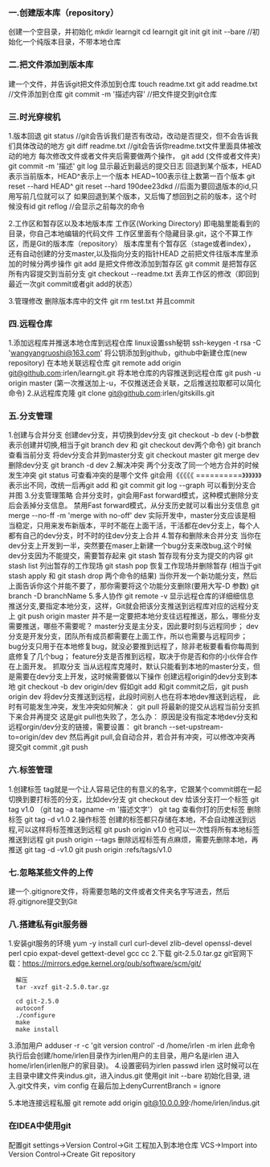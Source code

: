 ### 一.创建版本库（repository）
  创建一个空目录，并初始化
  mkdir learngit
  cd learngit
  git init
  git init --bare //初始化一个纯版本目录，不带本地仓库
### 二.把文件添加到版本库
  建一个文件，并告诉git把文件添加到仓库
  touch readme.txt
  git add readme.txt  //文件添加到仓库
  git commit -m '描述内容' //把文件提交到git仓库


### 三.时光穿梭机
  1.版本回退
    git status //git会告诉我们是否有改动，改动是否提交，但不会告诉我们具体改动的地方
    git diff readme.txt //git会告诉你readme.txt文件里面具体被改动的地方
    每次修改文件或者文件夹后需要做两个操作，
    git add  (文件或者文件夹)
    git commit -m '描述'
    git log 显示最近到最远的提交日志
    回退到某个版本，HEAD表示当前版本，HEAD^表示上一个版本 HEAD~100表示往上数第一百个版本
    git reset --hard HEAD^
    git reset --hard 190dee23dkd //后面为要回退版本的id,只用写前几位就可以了
    如果回退到某个版本，又后悔了想回到之前的版本，这个时候没有id
    git reflog //会显示之前每次的命令

  2.工作区和暂存区以及本地版本库
    工作区(Working Directory)
    即电脑里能看到的目录，你自己本地编辑的代码文件
    工作区里面有个隐藏目录.git，这个不算工作区，而是Git的版本库（repository）
    版本库里有个暂存区（stage或者index），还有自动创建的分支master,以及指向分支的指针HEAD
    之前把文件往版本库里添加的时候分两步操作
    git add 是把文件修改添加到暂存区
    git commit 是把暂存区所有内容提交到当前分支
    git checkout --readme.txt 丢弃工作区的修改（即回到最近一次git commit或者git add的状态）

  3.管理修改
  删除版本库中的文件
  git rm test.txt 并且commit

### 四.远程仓库
  1.添加远程库并推送本地仓库到远程仓库
    linux设置ssh秘钥
    ssh-keygen -t rsa -C 'wangyangruoshi@163.com'
    将公钥添加到github，github中新建仓库(new repository)
    在本地关联远程仓库
    git remote add origin git@github.com:irlen/learngit.git
    将本地仓库的内容推送到远程仓库
    git push -u origin master  (第一次推送加上-u，不仅推送还会关联，之后推送拉取都可以简化命令)
  2.从远程库克隆
    git clone git@github.com:irlen/gitskills.git

### 五.分支管理
  1.创建与合并分支
    创建dev分支，并切换到dev分支
    git checkout -b dev (-b参数表示创建并切换,相当于git branch dev 和 git checkout dev两个命令)
    git branch 查看当前分支
    将dev分支合并到master分支
    git checkout master
    git merge dev
    删除dev分支
    git branch -d dev
  2.解决冲突
    两个分支改了同一个地方合并的时候发生冲突
    git status 可查看冲突的是哪个文件
    git会用《《《《《 ==========》》》》》》表示出不同，改统一后再git add 和 git commit
    git log --graph 可以看到分支合并图
  3.分支管理策略
    合并分支时，git会用Fast forward模式，这种模式删除分支后会丢掉分支信息。
    禁用Fast forward模式，从分支历史就可以看出分支信息
    git merge --no-ff -m 'merge with no-off' dev
    实际开发中，master分支应该是相当稳定，只用来发布新版本，平时不能在上面干活，干活都在dev分支上，每个人都有自己的dev分支，时不时的往dev分支上合并
  4.暂存和删除未合并分支
    当你在dev分支上开发到一半，突然要在maser上新建一个bug分支来改bug,这个时候dev分支因为不能提交，需要暂存起来
    git stash 暂存现有分支为提交的内容
    git stash list 列出暂存的工作现场
    git stash pop 恢复工作现场并删除暂存 (相当于git stash apply 和 git stash drop 两个命令的结果)
    当你开发一个新功能分支，然后上面告诉你这个并能不要了，那你需要将这个功能分支删除(要用大写-D 参数)
    git branch -D branchName
  5.多人协作
    git remote -v 显示远程仓库的详细细信息
    推送分支,要指定本地分支，这样，Git就会把该分支推送到远程库对应的远程分支上
    git push origin master
    并不是一定要把本地分支往远程推送，那么，哪些分支需要推送，哪些不需要呢？
      master分支是主分支，因此要时刻与远程同步；
      dev分支是开发分支，团队所有成员都需要在上面工作，所以也需要与远程同步；
      bug分支只用于在本地修复bug，就没必要推到远程了，除非老板要看看你每周到底修复了几个bug；
      feature分支是否推到远程，取决于你是否和你的小伙伴合作在上面开发。
    抓取分支
      当从远程库克隆时，默认只能看到本地的master分支，但是需要在dev分支上开发，这时候需要做以下操作
      创建远程origin的dev分支到本地
      git checkout -b dev origin/dev
      假如git add 和git commit之后，git push origin dev 将dev分支推送到远程，此段时间别人也在将本地dev推送到远程，
      此时有可能发生冲突，发生冲突如何解决：
      git pull 将最新的提交从远程当前分支抓下来合并再提交
      这是git pull也失败了，怎么办：
      原因是没有指定本地dev分支和远程orgin/dev分支的链接，需要设置：
      git branch --set-upstream-to=origin/dev dev
      然后再git pull,会自动合并，若合并有冲突，可以修改冲突再提交git commit ,git push
### 六.标签管理
  1.创建标签
  tag就是一个让人容易记住的有意义的名字，它跟某个commit绑在一起
  切换到要打标签的分支，比如dev分支
  git checkout dev
  给该分支打一个标签
  git tag v1.0 （git tag -a tagname -m '描述文字'）
  git tag 查看你打的历史标签
  删除标签
  git tag -d v1.0
  2.操作标签
  创建的标签都只存储在本地，不会自动推送到远程,可以这样将标签推送到远程
  git push origin v1.0
  也可以一次性将所有本地标签推送到远程
  git push origin --tags
  删除远程标签有点麻烦，需要先删除本地，再推送
  git tag -d -v1.0
  git push origin :refs/tags/v1.0

### 七.忽略某些文件的上传
建一个.gitignore文件，将需要忽略的文件或者文件夹名字写进去，然后将.gitignore提交到Git

### 八.搭建私有git服务器

1.安装git服务的环境
  yum -y install curl curl-devel zlib-devel openssl-devel perl cpio expat-devel gettext-devel gcc cc
2.下载 git-2.5.0.tar.gz
git官网下载：https://mirrors.edge.kernel.org/pub/software/scm/git/
```
  解压
  tar -xvzf git-2.5.0.tar.gz

  cd git-2.5.0
  autoconf
  ./configure
  make
  make install
```
3.添加用户
adduser -r -c 'git version control' -d /home/irlen -m irlen
此命令执行后会创建/home/irlen目录作为irlen用户的主目录，用户名是irlen
进入home/irlen(irlen账户的家目录)。
4.设置密码为irlen
passwd irlen
这时候可以在主目录中建文件夹indus.git，进入indus.git 使用git init --bare 初始化目录,
进入.git文件夹，vim  config 在最后加上denyCurrentBranch = ignore

5.本地连接远程私服
git remote add origin git@10.0.0.99:/home/irlen/indus.git

### 在IDEA中使用git
配置git
settings->Version Control->Git
工程加入到本地仓库
VCS->Import into Version Control->Create Git repository
